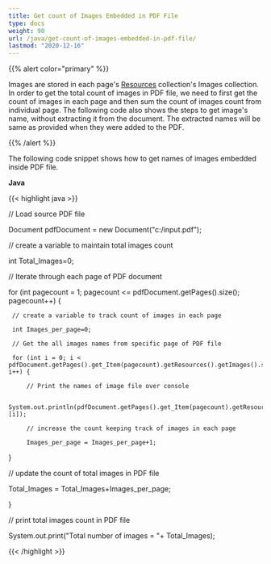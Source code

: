 ```yaml
---
title: Get count of Images Embedded in PDF File
type: docs
weight: 90
url: /java/get-count-of-images-embedded-in-pdf-file/
lastmod: "2020-12-16"
---
```


{{% alert color="primary" %}}

Images are stored in each page's [Resources](https://apireference.aspose.com/java/pdf/com.aspose.pdf/Resources) collection's Images collection. In order to get the total count of images in PDF file, we need to first get the count of images in each page and then sum the count of images count from individual page. The following code also shows the steps to get image's name, without extracting it from the document. The extracted names will be same as provided when they were added to the PDF.

{{% /alert %}}

The following code snippet shows how to get names of images embedded inside PDF file.

**Java**

{{< highlight java >}}

 // Load source PDF file

Document pdfDocument = new Document("c:/input.pdf");

// create a variable to maintain total images count

int Total_Images=0;

// Iterate through each page of PDF document

 for (int pagecount = 1; pagecount <= pdfDocument.getPages().size(); pagecount++) {

	 // create a variable to track count of images in each page

	 int Images_per_page=0;

	 // Get the all images names from specific page of PDF file

	 for (int i = 0; i < pdfDocument.getPages().get_Item(pagecount).getResources().getImages().size(); i++) {

		 // Print the names of image file over console

		 System.out.println(pdfDocument.getPages().get_Item(pagecount).getResources().getImages().getNames()[i]);

		 // increase the count keeping track of images in each page

		 Images_per_page = Images_per_page+1;	

   }

   // update the count of total images in PDF file

   Total_Images = Total_Images+Images_per_page;

 } 

 // print total images count in PDF file

 System.out.print("Total number of images = "+ Total_Images);

{{< /highlight >}}
